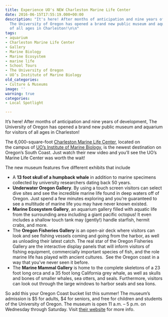 ```yaml
---
title: Experience UO's NEW Charleston Marine Life Center
date: 2016-06-15T17:55:19.000+00:00
description: "It's here! After months of anticipation and nine years of development,
  The University of Oregon has opened a brand new public museum and aquarium for visitors
  of all ages in Charleston!\n\n"
tags:
- aquarium
- Charleston Marine Life Center
- Gallery
- Marine Biology
- Marine Ecosystem
- marine life
- School Tours
- The University of Oregon
- UO’s Institute of Marine Biology
old_categories:
- Culture & Museums
image: ''
warning: true
categories:
- Local Spotlight

---
```

It’s here! After months of anticipation and nine years of development, The University of Oregon has opened a brand new public museum and aquarium for visitors of all ages in Charleston!

The 6,000-square-foot [Charleston Marine Life Center](https://cmlc.uoregon.edu/), located on the campus of <a href="http://oimb.uoregon.edu/" target="_blank">UO’s Institute of Marine Biology</a>, is the newest destination on Oregon’s South Coast. Just watch their new video and you’ll see the UO’s Marine Life Center was worth the wait!

The new museum features five different exhibits that include

* A **13 foot skull of a humpback whale** in addition to marine specimens collected by university researchers dating back 50 years.
* **Underwater Oregon Gallery**. By using a touch screen visitors can select dive sites and see the incredible marine life found in deep waters off of Oregon. Just spend a few minutes exploring and you’re guaranteed to see a multitude of marine life you may have never known existed.
* **Marine Ecosystem Gallery**, an aquarium gallery filled with aquatic life from the surrounding area including a giant pacific octopus! It even includes a shallow touch tank may (gently!) handle starfish, hermit crabs, and more.
* The **Oregon Fisheries Gallery** is an open-air deck where visitors can look and see fishing vessels coming and going from the harbor, as well as unloading their latest catch. The real star of the Oregon Fisheries Gallery are the interactive display panels that will inform visitors of fishing equipment, commercially important species of fish, and the role marine life has played with ancient cultures.  See the Oregon coast in a way that you’ve never seen it before.
* The **Marine Mammal Gallery** is home to the complete skeletons of a 23 foot long orca and a 35 foot long California grey whale, as well as skulls and bones of smaller whales, sea otters, and seals. Furthermore, visitors can look out through the large windows to harbor seals and sea lions.

So add this your Oregon Coast bucket list this summer! The museum’s admission is $5 for adults, $4 for seniors, and free for children and students of the University of Oregon. The museum is open 11 a.m. – 5 p.m. on Wednesday through Saturday. Visit [their website](https://cmlc.uoregon.edu/) for more info.